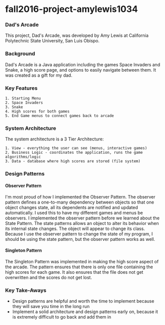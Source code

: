 # fall2016-project-amylewis1034

### Dad's Arcade
This project, Dad's Arcade, was developed by Amy Lewis at California Polytechnic State University, San Luis Obispo.

### Background
Dad's Arcade is a Java application including the games Space Invaders and Snake, a high score page, and options to easily navigate between them. It was created as a gift for my dad.

### Key Features
	1. Starting Menu
	2. Space Invaders
	3. Snake
	4. High scores for both games
	5. End Game menus to connect games back to arcade

### System Architecture
The system architecture is a 3 Tier Architecture:

	1. View - everything the user can see (menus, interactive games)
	2. Business Logic - coordinates the application, runs the game algorithms/logic 
	3. Data - database where high scores are stored (file system)

### Design Patterns

#### Observer Pattern
I'm most proud of how I implemented the Observer Pattern. The observer pattern defines a one-to-many dependency between objects so that one object changes state, all its dependents are notified and updated automatically. I used this to have my different games and menus be observers. I implemented the observer pattern before we learned about the State Pattern. The state patterns allows an object to alter its behavior when its internal state changes. The object will appear to change its class. Because I use the observer pattern to change the state of my program, I should be using the state pattern, but the observer pattern works as well.

#### Singleton Pattern
The Singleton Pattern was implemented in making the high score aspect of the arcade. The pattern ensures that there is only one file containing the high scores for each game. It also ensures that the file does not get overwritten and the scores do not get lost.

### Key Take-Aways
- Design patterns are helpful and worth the time to implement because they will save you time in the long run
- Implement a solid architecture and design patterns early on, because it is extremely difficult to go back and add them in